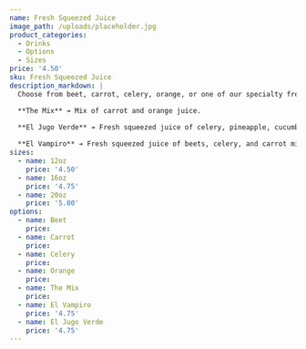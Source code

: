 ```yaml
---
name: Fresh Squeezed Juice
image_path: /uploads/placeholder.jpg
product_categories:
  - Drinks
  - Options
  - Sizes
price: '4.50'
sku: Fresh Squeezed Juice
description_markdown: |
  Choose from beet, carrot, celery, orange, or one of our specialty fresh squeezed juice:

  **The Mix** ➔ Mix of carrot and orange juice.

  **El Jugo Verde** ➔ Fresh squeezed juice of celery, pineapple, cucumber, cactus, parsley, and orange juice.
  
  **El Vampiro** ➔ Fresh squeezed juice of beets, celery, and carrot mixed with orange juice and lime.
sizes:
  - name: 12oz
    price: '4.50'
  - name: 16oz
    price: '4.75'
  - name: 20oz
    price: '5.00'
options:
  - name: Beet
    price:
  - name: Carrot
    price:
  - name: Celery
    price:
  - name: Orange
    price:
  - name: The Mix
    price:
  - name: El Vampiro
    price: '4.75'
  - name: El Jugo Verde
    price: '4.75'
---
```

